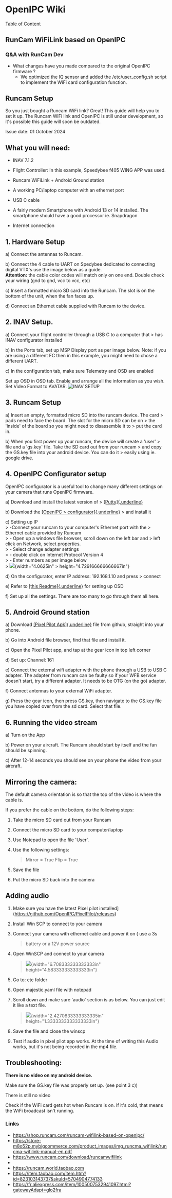 # OpenIPC Wiki
[Table of Content](../README.md)

RunCam WiFiLink based on OpenIPC
--------------------------------

### Q&A with RunCam Dev

- What changes have you made compared to the original OpenIPC firmware ?
    - We optimized the IQ sensor and added the /etc/user_config.sh script to implement the WiFi card configuration function.
  
Runcam Setup 
--------------------------------

So you just bought a Runcam WiFi link? Great! This guide will help you to set it up. 
The Runcam WiFi link and OpenIPC is still under development, so it's
possible this guide will soon be outdated.

Issue date: 01 October 2024

## What you will need:

-   INAV 7.1.2

-   Flight Controller: In this example, Speedybee f405 WING APP was used.
-   Runcam WiFiLink + Android Ground station
-   A working PC/laptop computer with an ethernet port
-   USB C cable
-   A fairly modern Smartphone with Android 13 or 14 installed. The smartphone should have a good processor ie. Snapdragon
-   Internet connection

## 1. Hardware Setup

a)  Connect the antennas to Runcam.

b)  Connect the 4 cable to UART on Spedybee dedicated to connecting
     digital VTX's use the image below as a guide.\
     **Attention:** the cable color codes will match only on one end.
     Double check your wiring (gnd to gnd, vcc to vcc, etc)

c)  Insert a formatted micro SD card into the Runcam. The slot is on the
    bottom of the unit, when the fan faces up.

d)  Connect an Ethernet cable supplied with Runcam to the device.

## 2. INAV Setup.

a)  Connect your flight controller through a USB C to a computer that
    > has INAV configurator installed

b)  In the Ports tab, set up MSP Display port as per image below. 
Note:
if you are using a different FC then in this example, you might
need to chose a different
UART.

c)  In the configuration tab, make sure Telemetry and OSD are enabled


Set up OSD in OSD tab. Enable and arrange all the information as
you wish. Set Video Format to AVATAR.
![INAV SETUP](https://github.com/wkumik/wiki/blob/master/images/RUNCAM%20SETUP%20GUIDE%20IMAGES/image1.png)

## 3. Runcam Setup

a)  Insert an empty, formatted micro SD into the runcam device. The card
    > pads need to face the board. The slot for the micro SD can be on
    > the 'inside' of the board so you might need to disassemble it to
    > put the card in.

b)  When you first power up your runcam, the device will create a 'user'
    > file and a 'gs.key' file. Take the SD card out from your runcam
    > and copy the GS.key file into your android device. You can do it
    > easily using ie. google drive.

## 4. OpenIPC Configurator setup 

OpenIPC configurator is a useful tool to change many different settings
on your camera that runs OpenIPC firmware.

a)  Download and install the latest version of
    > [[Putty]{.underline}](https://www.chiark.greenend.org.uk/~sgtatham/putty/)

b)  Download the [[OpenIPC
    > configurator]{.underline}](https://github.com/OpenIPC/configurator/releases)
    > and install it

c)  Setting up IP\
    > -Connect your runcam to your computer's Ethernet port with the
    > Ethernet cable provided by Runcam\
    > - Open up a windows file browser, scroll down on the left bar and
    > left click on Network, select properties.\
    > - Select change adapter settings\
    > - double click on Internet Protocol Version 4\
    > - Enter numbers as per image below\
    > ![](vertopal_01220b0926f54aebbf39e69ed3249f76/media/image4.png){width="4.0625in"
    > height="4.729166666666667in"}

d)  On the configurator, enter IP address: 192.168.1.10 and press
    > connect

e)  Refer to [[this
     Readme]{.underline}](https://github.com/OpenIPC/configurator/blob/master/README-manual.md)
    for setting up OSD

f)  Set up all the settings. There are too many to go through them all
    here.

## 5. Android Ground station 

a)  Download [[Pixel Pilot
    Apk]{.underline}](https://github.com/OpenIPC/PixelPilot/releases)
     file from github, straight into your phone.

b)  Go into Android file browser, find that file and install it.

c)  Open the Pixel Pilot app, and tap at the gear icon in top left
    corner

d)  Set up: Channel: 161

e)  Connect the external wifi adapter with the phone through a USB to
    USB C adapter. The adapter from runcam can be faulty so if your
     WFB service doesn\'t start, try a different adapter. It needs to
     be OTG (on the go) adapter.

f)  Connect antennas to your external WiFi adapter.

g)  Press the gear icon, then press GS.key, then navigate to the GS.key
     file you have copied over from the sd card. Select that file.

## 6. Running the video stream

a)  Turn on the App

b)  Power on your aircraft. The Runcam should start by itself and the
     fan should be spinning.

c)  After 12-14 seconds you should see on your phone the video from your
aircraft.

## Mirroring the camera:

The default camera orientation is so that the top of the video is where
the cable is.

If you prefer the cable on the bottom, do the following steps:

1)  Take the micro SD card out from your Runcam

2)  Connect the micro SD card to your computer/laptop

3)  Use Notepad to open the file 'User'.

4)  Use the following settings:
    > Mirror = True
    > Flip = True

5)  Save the file

6)  Put the micro SD back into the camera

## Adding audio

1)  Make sure you have the latest Pixel
    pilot installed] (https://github.com/OpenIPC/PixelPilot/releases)
    

2)  Install Win SCP to connect to your camera

3)  Connect your camera with ethernet cable and power it on ( use a 3s
    > battery or a 12V power source

4)  Open WinSCP and connect to your camera
    > ![](vertopal_01220b0926f54aebbf39e69ed3249f76/media/image2.png){width="6.708333333333333in"
    > height="4.583333333333333in"}

5)  Go to: etc folder

6)  Open majestic.yaml file with notepad

7)  Scroll down and make sure 'audio' section is as below. You can just
    edit it like a text file.
    > ![](vertopal_01220b0926f54aebbf39e69ed3249f76/media/image3.png){width="2.4270833333333335in"
    > height="1.3333333333333333in"}

8)  Save the file and close the winscp

9)  Test if audio in pixel pilot app works.
At the time of writing this Audio works, but it's not being
 recorded in the mp4 file.

## Troubleshooting:

**There is no video on my android device.**

Make sure the GS.key file was properly set up. (see point 3 c))

There is still no video

Check if the WiFi card gets hot when Runcam is on. If it's cold, that
means the WiFi broadcast isn't running.


### Links

- https://shop.runcam.com/runcam-wifilink-based-on-openipc/
- https://store-m8o52p.mybigcommerce.com/product_images/img_runcma_wifilink/runcma-wifilink-manual-en.pdf
- https://www.runcam.com/download/runcamwifilink
-
- https://runcam.world.taobao.com
- https://item.taobao.com/item.htm?id=823103143737&skuId=5704904774133
- https://fr.aliexpress.com/item/1005007532941097.html?gatewayAdapt=glo2fra
